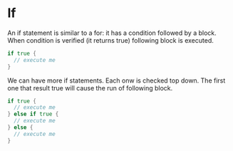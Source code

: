 # If

An if statement is similar to a for: it has a condition followed by a block. When condition is verified (it returns true) following block is executed.

```go
if true {
  // execute me
}
```

We can have more if statements. Each onw is checked top down. The first one that result true will cause the run of following block.

```go
if true {
  // execute me
} else if true {
  // execute me
} else {
  // execute me
}
```